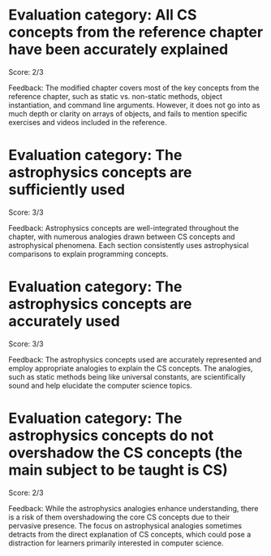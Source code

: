 # Evaluation category: All CS concepts from the reference chapter have been accurately explained

Score: 2/3

Feedback: The modified chapter covers most of the key concepts from the reference chapter, such as static vs. non-static methods, object instantiation, and command line arguments. However, it does not go into as much depth or clarity on arrays of objects, and fails to mention specific exercises and videos included in the reference.

# Evaluation category: The astrophysics concepts are sufficiently used

Score: 3/3

Feedback: Astrophysics concepts are well-integrated throughout the chapter, with numerous analogies drawn between CS concepts and astrophysical phenomena. Each section consistently uses astrophysical comparisons to explain programming concepts.

# Evaluation category: The astrophysics concepts are accurately used

Score: 3/3

Feedback: The astrophysics concepts used are accurately represented and employ appropriate analogies to explain the CS concepts. The analogies, such as static methods being like universal constants, are scientifically sound and help elucidate the computer science topics.

# Evaluation category: The astrophysics concepts do not overshadow the CS concepts (the main subject to be taught is CS)

Score: 2/3

Feedback: While the astrophysics analogies enhance understanding, there is a risk of them overshadowing the core CS concepts due to their pervasive presence. The focus on astrophysical analogies sometimes detracts from the direct explanation of CS concepts, which could pose a distraction for learners primarily interested in computer science.

